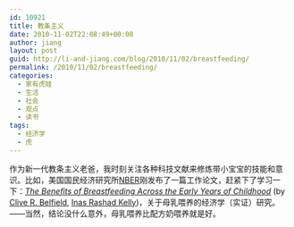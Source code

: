 ```yaml
---
id: 10921
title: 教条主义
date: 2010-11-02T22:08:49+00:00
author: jiang
layout: post
guid: http://li-and-jiang.com/blog/2010/11/02/breastfeeding/
permalink: /2010/11/02/breastfeeding/
categories:
  - 家有虎娃
  - 生活
  - 社会
  - 观点
  - 读书
tags:
  - 经济学
  - 虎
---
```

作为新一代教条主义老爸，我时刻关注各种科技文献来修炼带小宝宝的技能和意识。比如，美国国民经济研究所[NBER](http://www.nber.org)刚发布了一篇工作论文，赶紧下了学习一下：[_The Benefits of Breastfeeding Across the Early Years of Childhood_](http://www.nber.org/papers/w16496) (by [Clive R. Belfield](http://www.nber.org/authors/clive_belfield), [Inas Rashad Kelly](http://www.nber.org/authors/inas_rashad))，关于母乳喂养的经济学（实证）研究。——当然，结论没什么意外，母乳喂养比配方奶喂养就是好。